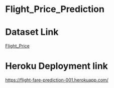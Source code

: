 # Flight_Price_Prediction

# Dataset Link

[Flight_Price](https://www.kaggle.com/nikhilmittal/flight-fare-prediction-mh)<br>

# Heroku Deployment link
https://flight-fare-prediction-001.herokuapp.com/
